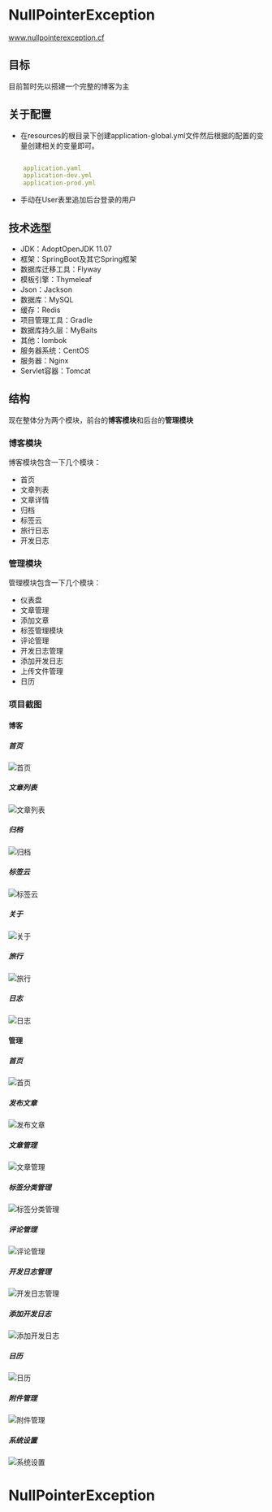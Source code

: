 # NullPointerException
www.nullpointerexception.cf

## 目标
目前暂时先以搭建一个完整的博客为主

## 关于配置
+ 在resources的根目录下创建application-global.yml文件然后根据的配置的变量创建相关的变量即可。 
```yaml

    application.yaml 
    application-dev.yml 
    application-prod.yml

```


+ 手动在User表里追加后台登录的用户

## 技术选型
+ JDK：AdoptOpenJDK 11.07
+ 框架：SpringBoot及其它Spring框架
+ 数据库迁移工具：Flyway
+ 模板引擎：Thymeleaf
+ Json：Jackson
+ 数据库：MySQL
+ 缓存：Redis
+ 项目管理工具：Gradle
+ 数据库持久层：MyBaits
+ 其他：lombok
+ 服务器系统：CentOS
+ 服务器：Nginx
+ Servlet容器：Tomcat
## 结构

现在整体分为两个模块，前台的**博客模块**和后台的**管理模块**

### 博客模块
博客模块包含一下几个模块：
+ 首页
+ 文章列表
+ 文章详情
+ 归档
+ 标签云
+ 旅行日志
+ 开发日志

### 管理模块
管理模块包含一下几个模块：
+ 仪表盘
+ 文章管理
+ 添加文章
+ 标签管理模块
+ 评论管理
+ 开发日志管理
+ 添加开发日志
+ 上传文件管理
+ 日历

### 项目截图

#### 博客

##### 首页

![首页](/doc/img/blog/home.png)

##### 文章列表

![文章列表](/doc/img/blog/articles.png)

##### 归档

![归档](/doc/img/blog/archive.png)

##### 标签云

![标签云](/doc/img/blog/tag-cloud.png)

##### 关于

![关于](/doc/img/blog/about.png)

##### 旅行

![旅行](/doc/img/blog/travel.png)

##### 日志

![日志](/doc/img/blog/log.png)

#### 管理

##### 首页

![首页](/doc/img/admin/home.png)

##### 发布文章

![发布文章](/doc/img/admin/publish-article.png)

##### 文章管理

![文章管理](/doc/img/admin/article-manager.png)

##### 标签分类管理

![标签分类管理](/doc/img/admin/tag-category-manager.png)

##### 评论管理

![评论管理](/doc/img/admin/comment-manager.png)

##### 开发日志管理

![开发日志管理](/doc/img/admin/develop-log.png)

##### 添加开发日志

![添加开发日志](/doc/img/admin/add-develop-log.png)

##### 日历

![日历](/doc/img/admin/calendar.png)

##### 附件管理

![附件管理](/doc/img/admin/attach.png)

##### 系统设置

![系统设置](/doc/img/admin/setting.png)

# NullPointerException
